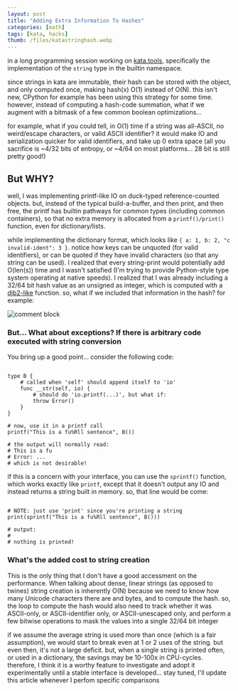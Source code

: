 ```yaml
---
layout: post
title: "Adding Extra Information To Hashes"
categories: [math]
tags: [kata, hacks]
thumb: /files/katastringhash.webp
---
```


in a long programming session working on [kata.tools](https://kata.tools), specifically the implementation of the `string` type in the builtin namespace.

since strings in kata are immutable, their hash can be stored with the object, and only computed once, making hash(x) O(1) instead of O(N). this isn't new, CPython for example has been using this strategy for some time. however, instead of computing a hash-code summation, what if we augment with a bitmask of a few common boolean optimizations...


<!--more-->

for example, what if you could tell, in O(1) time if a string was all-ASCII, no weird/escape characters, or valid ASCII identifier? it would make IO and serialization quicker for valid identifiers, and take up 0 extra space (all you sacrifice is ~4/32 bits of entropy, or ~4/64 on most platforms... 28 bit is still pretty good!)

## But WHY?


well, I was implementing printf-like IO on duck-typed reference-counted objects. but, instead of the typical build-a-buffer, and then print, and then free, the printf has builtin pathways for common types (including common containers), so that no extra memory is allocated from a `printf()/print()` function, even for dictionary/lists.

while implementing the dictionary format, which looks like `{ a: 1, b: 2, "c invalid-ident": 3 }`. notice how keys can be unquoted (for valid identifiers), or can be quoted if they have invalid characters (so that any string can be used). I realized that every string-print would potentially add O(len(s)) time and I wasn't satisfied (I'm trying to provide Python-style type system operating at native speeds). I realized that I was already including a 32/64 bit hash value as an unsigned as integer, which is computed with a [djb2-like](http://www.cse.yorku.ca/~oz/hash.html) function. so, what if we included that information in the hash? for example:

![comment block](/files/katastringhash.webp)

### But... What about exceptions? If there is arbitrary code executed with string conversion

You bring up a good point... consider the following code:

```ks

type B {
    # called when 'self' should append itself to 'io'
    func __str(self, io) {
        # should do 'io.printf(...)', but what if:
        throw Error()
    }
}

# now, use it in a printf call
printf("This is a fu%Rll sentence", B())

# the output will normally read:
# This is a fu
# Error: ...
# which is not desirable!

```

if this is a concern with your interface, you can use the `sprintf()` function, which works exactly like `printf`, except that it doesn't output any IO and instead returns a string built in memory. so, that line would be come:

```ks

# NOTE: just use 'print' since you're printing a string
print(sprintf("This is a fu%Rll sentence", B()))

# output:
#
# nothing is printed!

```

### What's the added cost to string creation

This is the only thing that I don't have a good accessment on the performance. When talking about dense, linear strings (as opposed to twines) string creation is inherently O(N) because we need to know how many Unicode characters there are and bytes, and to compute the hash. so, the loop to compute the hash would also need to track whether it was ASCII-only, or ASCII-identifier only, or ASCII-unescaped only, and perform a few bitwise operations to mask the values into a single 32/64 bit integer


if we assume the average string is used more than once (which is a fair assumption), we would start to break even at 1 or 2 uses of the string. but even then, it's not a large deficit. but, when a single string is printed often, or used in a dictionary, the savings may be 10-100x in CPU-cycles. therefore, I think it is a worthy feature to investigate and adopt it experimentally until a stable interface is developed... stay tuned, I'll update this article whenever I perfom specific comparisons
